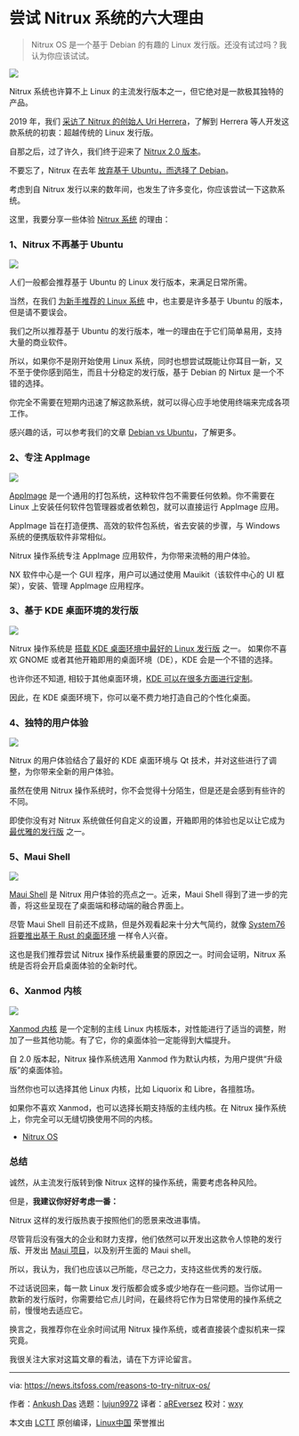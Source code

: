 [#]: subject: "6 Reasons to Try Nitrux OS"
[#]: via: "https://news.itsfoss.com/reasons-to-try-nitrux-os/"
[#]: author: "Ankush Das https://news.itsfoss.com/author/ankush/"
[#]: collector: "lujun9972"
[#]: translator: "aREversez"
[#]: reviewer: "wxy"
[#]: publisher: "wxy"
[#]: url: "https://linux.cn/article-14359-1.html"

尝试 Nitrux 系统的六大理由
======

> Nitrux OS 是一个基于 Debian 的有趣的 Linux 发行版。还没有试过吗？我认为你应该试试。

![](https://i0.wp.com/news.itsfoss.com/wp-content/uploads/2022/02/nitrux-os-try.jpg?w=1200&ssl=1)

Nitrux 系统也许算不上 Linux 的主流发行版本之一，但它绝对是一款极其独特的产品。

2019 年，我们 [采访了 Nitrux 的创始人 Uri Herrera][1]，了解到 Herrera 等人开发这款系统的初衷：超越传统的 Linux 发行版。

自那之后，过了许久，我们终于迎来了 [Nitrux 2.0 版本][2]。

不要忘了，Nitrux 在去年 [放弃基于 Ubuntu，而选择了 Debian][3]。

考虑到自 Nitrux 发行以来的数年间，也发生了许多变化，你应该尝试一下这款系统。

这里，我要分享一些体验 [Nitrux 系统][4] 的理由：

### 1、Nitrux 不再基于 Ubuntu

![][5]

人们一般都会推荐基于 Ubuntu 的 Linux 发行版本，来满足日常所需。

当然，在我们 [为新手推荐的 Linux 系统][6] 中，也主要是许多基于 Ubuntu 的版本，但是请不要误会。

我们之所以推荐基于 Ubuntu 的发行版本，唯一的理由在于它们简单易用，支持大量的商业软件。

所以，如果你不是刚开始使用 Linux 系统，同时也想尝试既能让你耳目一新，又不至于使你感到陌生，而且十分稳定的发行版，基于 Debian 的 Nirtux 是一个不错的选择。

你完全不需要在短期内迅速了解这款系统，就可以得心应手地使用终端来完成各项工作。

感兴趣的话，可以参考我们的文章 [Debian vs Ubuntu][7]，了解更多。

### 2、专注 AppImage

![][5a]

[AppImage][8] 是一个通用的打包系统，这种软件包不需要任何依赖。你不需要在 Linux 上安装任何软件包管理器或者依赖包，就可以直接运行 AppImage 应用。

AppImage 旨在打造便携、高效的软件包系统，省去安装的步骤，与 Windows 系统的便携版软件非常相似。

Nitrux 操作系统专注 AppImage 应用软件，为你带来流畅的用户体验。

NX 软件中心是一个 GUI 程序，用户可以通过使用 Mauikit（该软件中心的 UI 框架），安装、管理 AppImage 应用程序。

### 3、基于 KDE 桌面环境的发行版

![][5b]

Nitrux 操作系统是 [搭载 KDE 桌面环境中最好的 Linux 发行版][9] 之一。 如果你不喜欢 GNOME 或者其他开箱即用的桌面环境（DE），KDE 会是一个不错的选择。

也许你还不知道, 相较于其他桌面环境，[KDE 可以在很多方面进行定制][10]。

因此，在 KDE 桌面环境下，你可以毫不费力地打造自己的个性化桌面。

### 4、独特的用户体验

![][11]

Nitrux 的用户体验结合了最好的 KDE 桌面环境与 Qt 技术，并对这些进行了调整，为你带来全新的用户体验。

虽然在使用 Nitrux 操作系统时，你不会觉得十分陌生，但是还是会感到有些许的不同。

即使你没有对 Nitrux 系统做任何自定义的设置，开箱即用的体验也足以让它成为 [最优雅的发行版][12] 之一。

### 5、Maui Shell

![][11a]

[Maui Shell][13] 是 Nitrux 用户体验的亮点之一。近来，Maui Shell 得到了进一步的完善，将这些呈现在了桌面端和移动端的融合界面上。

尽管 Maui Shell 目前还不成熟，但是外观看起来十分大气简约，就像 [System76 将要推出基于 Rust 的桌面环境][14] 一样令人兴奋。

这也是我们推荐尝试 Nitrux 操作系统最重要的原因之一。时间会证明，Nitrux 系统是否将会开启桌面体验的全新时代。

### 6、Xanmod 内核

![][5c]

[Xanmod 内核][15] 是一个定制的主线 Linux 内核版本，对性能进行了适当的调整，附加了一些其他功能。有了它，你的桌面体验一定能得到大幅提升。

自 2.0 版本起，Nitrux 操作系统选用 Xanmod 作为默认内核，为用户提供“升级版”的桌面体验。

当然你也可以选择其他 Linux 内核，比如 Liquorix 和 Libre，各擅胜场。

如果你不喜欢 Xanmod，也可以选择长期支持版的主线内核。在 Nitrux 操作系统上，你完全可以无缝切换使用不同的内核。

- [Nitrux OS][4]

### 总结

诚然，从主流发行版转到像 Nitrux 这样的操作系统，需要考虑各种风险。

但是，**我建议你好好考虑一番：**

Nitrux 这样的发行版热衷于按照他们的愿景来改进事情。

尽管背后没有强大的企业和财力支撑，他们依然可以开发出这款令人惊艳的发行版、开发出 [Maui 项目][16]，以及别开生面的 Maui shell。

所以，我认为，我们也应该以己所能，尽己之力，支持这些优秀的发行版。

不过话说回来，每一款 Linux 发行版都会或多或少地存在一些问题。当你试用一款新的发行版时，你需要给它点儿时间，在最终将它作为日常使用的操作系统之前，慢慢地去适应它。

换言之，我推荐你在业余时间试用 Nitrux 操作系统，或者直接装个虚拟机来一探究竟。

我很关注大家对这篇文章的看法，请在下方评论留言。

--------------------------------------------------------------------------------

via: https://news.itsfoss.com/reasons-to-try-nitrux-os/

作者：[Ankush Das][a]
选题：[lujun9972][b]
译者：[aREversez](https://github.com/aREversez)
校对：[wxy](https://github.com/wxy)

本文由 [LCTT](https://github.com/LCTT/TranslateProject) 原创编译，[Linux中国](https://linux.cn/) 荣誉推出

[a]: https://news.itsfoss.com/author/ankush/
[b]: https://github.com/lujun9972
[1]: https://itsfoss.com/nitrux-linux/
[2]: https://news.itsfoss.com/nitrux-2-0-release/
[3]: https://news.itsfoss.com/nitrux-linux-debian/
[4]: https://nxos.org/
[5]: https://i0.wp.com/news.itsfoss.com/wp-content/uploads/2022/02/not-ubuntu-illustration.png?w=1000&ssl=1
[6]: https://itsfoss.com/best-linux-beginners/
[7]: https://linux.cn/article-13746-1.html
[5a]: https://i0.wp.com/news.itsfoss.com/wp-content/uploads/2022/02/appimage-illustration.png?w=1000&ssl=1
[8]: https://itsfoss.com/use-appimage-linux/
[5b]: https://i0.wp.com/news.itsfoss.com/wp-content/uploads/2022/02/kde-illustration.png?w=1000&ssl=1
[9]: https://itsfoss.com/best-kde-distributions/
[10]: https://itsfoss.com/kde-customization/
[11]: https://i0.wp.com/news.itsfoss.com/wp-content/uploads/2022/01/nitrux-2-visual.png?resize=1568%2C882&ssl=1
[12]: https://itsfoss.com/beautiful-linux-distributions/
[11a]: https://i0.wp.com/news.itsfoss.com/wp-content/uploads/2021/12/maui-shell.png?w=1200&ssl=1
[13]: https://news.itsfoss.com/maui-shell-unveiled/
[14]: https://news.itsfoss.com/system76-cosmic-panel/
[5c]: https://i0.wp.com/news.itsfoss.com/wp-content/uploads/2022/02/xanmod-kernel-illustration.png?w=1000&ssl=1
[15]: https://xanmod.org/
[16]: https://mauikit.org
